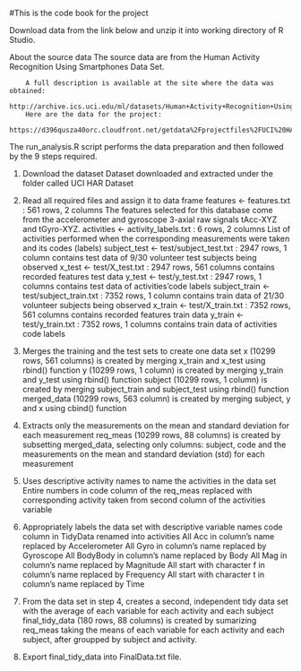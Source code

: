 #This is the code book for the project

Download data from the link below and unzip it into working directory of R Studio.

About the source data
		The source data are from the Human Activity Recognition Using Smartphones Data Set. 
		
		A full description is available at the site where the data was obtained: 
				http://archive.ics.uci.edu/ml/datasets/Human+Activity+Recognition+Using+Smartphones 
		Here are the data for the project: 
				https://d396qusza40orc.cloudfront.net/getdata%2Fprojectfiles%2FUCI%20HAR%20Dataset.zip

The run_analysis.R script performs the data preparation and then followed by the 9 steps required.

1) Download the dataset
			Dataset downloaded and extracted under the folder called UCI HAR Dataset

2) Read all required files and assign it to data frame
				features <- features.txt : 561 rows, 2 columns
						The features selected for this database come from the accelerometer and gyroscope 3-axial raw signals tAcc-XYZ and tGyro-XYZ.
				activities <- activity_labels.txt : 6 rows, 2 columns
						List of activities performed when the corresponding measurements were taken and its codes (labels)
				subject_test <- test/subject_test.txt : 2947 rows, 1 column
						contains test data of 9/30 volunteer test subjects being observed
				x_test <- test/X_test.txt : 2947 rows, 561 columns
						contains recorded features test data
				y_test <- test/y_test.txt : 2947 rows, 1 columns
						contains test data of activities’code labels
				subject_train <- test/subject_train.txt : 7352 rows, 1 column
						contains train data of 21/30 volunteer subjects being observed
				x_train <- test/X_train.txt : 7352 rows, 561 columns
						contains recorded features train data
				y_train <- test/y_train.txt : 7352 rows, 1 columns
						contains train data of activities code labels

3) Merges the training and the test sets to create one data set
				x (10299 rows, 561 columns) is created by merging x_train and x_test using rbind() function
				y (10299 rows, 1 column) is created by merging y_train and y_test using rbind() function
				subject (10299 rows, 1 column) is created by merging subject_train and subject_test using rbind() function
				merged_data (10299 rows, 563 column) is created by merging subject, y and x using cbind() function

4) Extracts only the measurements on the mean and standard deviation for each measurement
				req_meas (10299 rows, 88 columns) is created by subsetting merged_data, 
								selecting only columns: subject, code and the measurements on the mean and standard deviation (std) for each measurement

5) Uses descriptive activity names to name the activities in the data set
				Entire numbers in code column of the req_meas replaced with corresponding activity taken from second column of the activities variable

6) Appropriately labels the data set with descriptive variable names
				code column in TidyData renamed into activities
				All Acc in column’s name replaced by Accelerometer
				All Gyro in column’s name replaced by Gyroscope
				All BodyBody in column’s name replaced by Body
				All Mag in column’s name replaced by Magnitude
				All start with character f in column’s name replaced by Frequency
				All start with character t in column’s name replaced by Time

7) From the data set in step 4, creates a second, independent tidy data set with the average of each variable for each activity and each subject
			final_tidy_data (180 rows, 88 columns) is created by sumarizing req_meas taking the means of each variable for each activity and each subject, after groupped by subject and activity.
8) Export final_tidy_data into FinalData.txt file.
